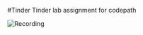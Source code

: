 #Tinder
Tinder lab assignment for codepath

![Recording](https://raw.github.com/akamat4477/TinderCLient/master/Tinder.gif)

